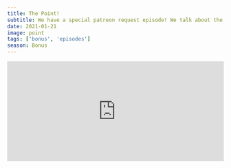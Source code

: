 ```yaml
---
title: The Point!
subtitle: We have a special patreon request episode! We talk about the animated kids film from 1971, The Point! This allows us to talk a lot about Harry Nilsson, personal VHS taped favorites and the importance of voice actors.
date: 2021-01-21
image: point
tags: ['bonus', 'episodes']
season: Bonus
---
```

<iframe src="https://open.spotify.com/embed-podcast/episode/01wWfBXV33tFSBLRsccF8k" width="100%" height="232" frameborder="0" allowtransparency="true" allow="encrypted-media"></iframe>